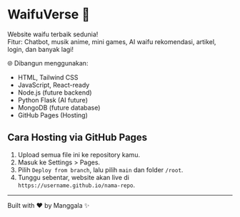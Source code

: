 # WaifuVerse 💖

Website waifu terbaik sedunia!  
Fitur: Chatbot, musik anime, mini games, AI waifu rekomendasi, artikel, login, dan banyak lagi!

🌐 Dibangun menggunakan:
- HTML, Tailwind CSS
- JavaScript, React-ready
- Node.js (future backend)
- Python Flask (AI future)
- MongoDB (future database)
- GitHub Pages (Hosting)

## Cara Hosting via GitHub Pages

1. Upload semua file ini ke repository kamu.
2. Masuk ke Settings > Pages.
3. Pilih `Deploy from branch`, lalu pilih `main` dan folder `/root`.
4. Tunggu sebentar, website akan live di `https://username.github.io/nama-repo`.

---

Built with ❤️ by Manggala ✨